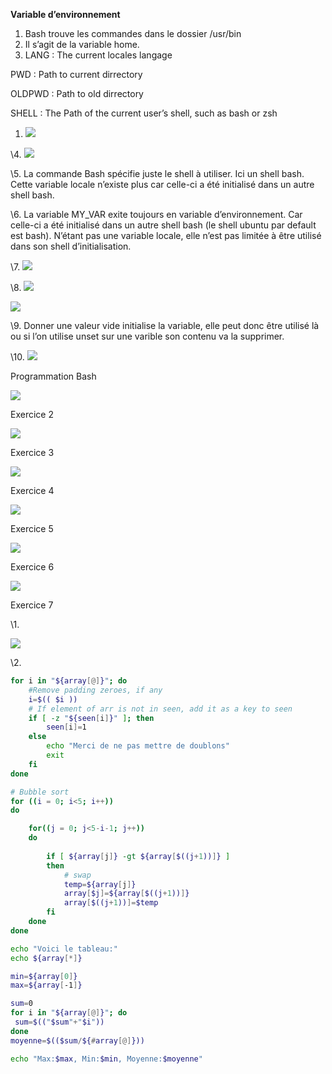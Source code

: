 ﻿**Variable d’environnement**

1. Bash trouve les commandes dans le dossier /usr/bin
1. Il s’agit de la variable home.
1. LANG : The current locales langage

PWD : Path to current dirrectory

OLDPWD : Path to old dirrectory

SHELL : The Path of the current user’s shell, such as bash or zsh

1. ![](Aspose.Words.6777e07f-0ecc-4468-83bb-af567e752148.001.png)

\4. ![](Aspose.Words.6fecc595-10fd-4f51-a17c-1e07d0ed48b4.001.png)

\5. La commande Bash spécifie juste le shell à utiliser. Ici un shell bash. Cette variable locale n’existe plus car celle-ci a été initialisé dans un autre shell bash.

\6. La variable MY\_VAR exite toujours en variable d’environnement. Car celle-ci a été initialisé dans un autre shell bash  (le shell ubuntu par default est bash). N’étant pas une variable locale, elle n’est pas limitée à être utilisé dans son shell d’initialisation.

\7. ![](Aspose.Words.6fecc595-10fd-4f51-a17c-1e07d0ed48b4.002.png)

\8. ![](Aspose.Words.6fecc595-10fd-4f51-a17c-1e07d0ed48b4.003.png)

![](Aspose.Words.6fecc595-10fd-4f51-a17c-1e07d0ed48b4.004.png)

\9. Donner une valeur vide initialise la variable, elle peut donc être utilisé là ou si l’on utilise unset sur une varible son contenu va la supprimer.

\10. ![](Aspose.Words.6fecc595-10fd-4f51-a17c-1e07d0ed48b4.005.png)

Programmation Bash

![](Aspose.Words.6fecc595-10fd-4f51-a17c-1e07d0ed48b4.006.png)

Exercice 2

![](Aspose.Words.6fecc595-10fd-4f51-a17c-1e07d0ed48b4.007.png)

Exercice 3

![](Aspose.Words.6fecc595-10fd-4f51-a17c-1e07d0ed48b4.008.png)

Exercice 4

![](Aspose.Words.6fecc595-10fd-4f51-a17c-1e07d0ed48b4.009.png)

Exercice 5

![](Aspose.Words.6fecc595-10fd-4f51-a17c-1e07d0ed48b4.010.png)

Exercice 6

![](Aspose.Words.6fecc595-10fd-4f51-a17c-1e07d0ed48b4.011.png)

Exercice 7

\1.

![](Aspose.Words.6fecc595-10fd-4f51-a17c-1e07d0ed48b4.012.png)

\2.

```BASH
for i in "${array[@]}"; do
    #Remove padding zeroes, if any
    i=$(( $i ))
    # If element of arr is not in seen, add it as a key to seen
    if [ -z "${seen[i]}" ]; then
        seen[i]=1
    else
        echo "Merci de ne pas mettre de doublons"
        exit 
    fi
done

# Bubble sort 
for ((i = 0; i<5; i++))
do

    for((j = 0; j<5-i-1; j++))
    do
    
        if [ ${array[j]} -gt ${array[$((j+1))]} ]
        then
            # swap
            temp=${array[j]} 
            array[$j]=${array[$((j+1))]}  
            array[$((j+1))]=$temp
        fi
    done
done

echo "Voici le tableau:"
echo ${array[*]}

min=${array[0]}
max=${array[-1]}

sum=0
for i in "${array[@]}"; do
 sum=$(("$sum"+"$i"))
done
moyenne=$(($sum/${#array[@]}))

echo "Max:$max, Min:$min, Moyenne:$moyenne"
```
